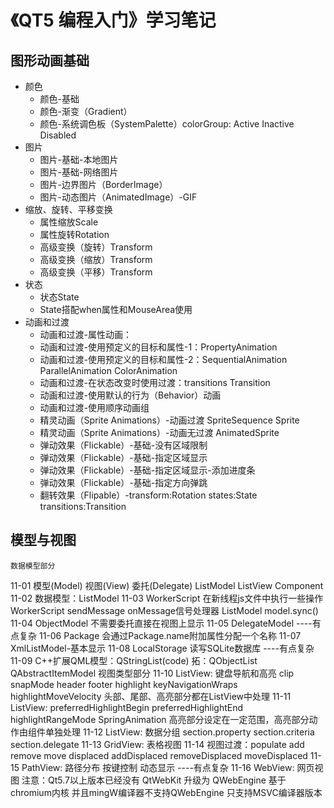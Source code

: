 # 《QT5 编程入门》学习笔记

## 图形动画基础
- 颜色
  - 颜色-基础
  - 颜色-渐变（Gradient）
  - 颜色-系统调色板（SystemPalette）colorGroup: Active Inactive Disabled
- 图片
  - 图片-基础-本地图片
  - 图片-基础-网络图片
  - 图片-边界图片（BorderImage）
  - 图片-动态图片（AnimatedImage）-GIF
- 缩放、旋转、平移变换
  - 属性缩放Scale
  - 属性旋转Rotation
  - 高级变换（旋转）Transform
  - 高级变换（缩放）Transform
  - 高级变换（平移）Transform
- 状态
  - 状态State
  - State搭配when属性和MouseArea使用
- 动画和过渡
  - 动画和过渡-属性动画：
  - 动画和过渡-使用预定义的目标和属性-1：PropertyAnimation
  - 动画和过渡-使用预定义的目标和属性-2：SequentialAnimation ParallelAnimation  ColorAnimation
  - 动画和过渡-在状态改变时使用过渡：transitions Transition
  - 动画和过渡-使用默认的行为（Behavior）动画
  - 动画和过渡-使用顺序动画组
  - 精灵动画（Sprite Animations）-动画过渡	SpriteSequence Sprite
  - 精灵动画（Sprite Animations）-动画无过渡 AnimatedSprite
  - 弹动效果（Flickable）-基础-没有区域限制
  - 弹动效果（Flickable）-基础-指定区域显示
  - 弹动效果（Flickable）-基础-指定区域显示-添加进度条
  - 弹动效果（Flickable）-基础-指定方向弹跳
  - 翻转效果（Flipable）-transform:Rotation states:State transitions:Transition


## 模型与视图
	数据模型部分
11-01	模型(Model) 视图(View) 委托(Delegate)
		ListModel ListView Component
11-02	数据模型：ListModel
11-03	WorkerScript 在新线程js文件中执行一些操作
		WorkerScript sendMessage onMessage信号处理器
		ListModel model.sync()
11-04	ObjectModel 不需要委托直接在视图上显示
11-05	DelegateModel 									----有点复杂
11-06	Package 会通过Package.name附加属性分配一个名称
11-07	XmlListModel-基本显示
11-08	LocalStorage 读写SQLite数据库					----有点复杂
11-09	C++扩展QML模型：QStringList(code) 拓：QObjectList QAbstractItemModel
	视图类型部分 
11-10	ListView: 键盘导航和高亮 clip snapMode header footer highlight  keyNavigationWraps highlightMoveVelocity
		头部、尾部、高亮部分都在ListView中处理
11-11	ListView: preferredHighlightBegin preferredHighlightEnd highlightRangeMode SpringAnimation
		高亮部分设定在一定范围，高亮部分动作由组件单独处理
11-12	ListView: 数据分组 section.property section.criteria section.delegate
11-13	GridView: 表格视图
11-14	视图过渡：populate add remove move displaced addDisplaced removeDisplaced moveDisplaced
11-15	PathView: 路径分布 按键控制 动态显示			----有点复杂
11-16	WebView:  网页视图 
		注意：Qt5.7以上版本已经没有 QtWebKit 升级为 QWebEngine 基于chromium内核
		并且mingW编译器不支持QWebEngine 只支持MSVC编译器版本